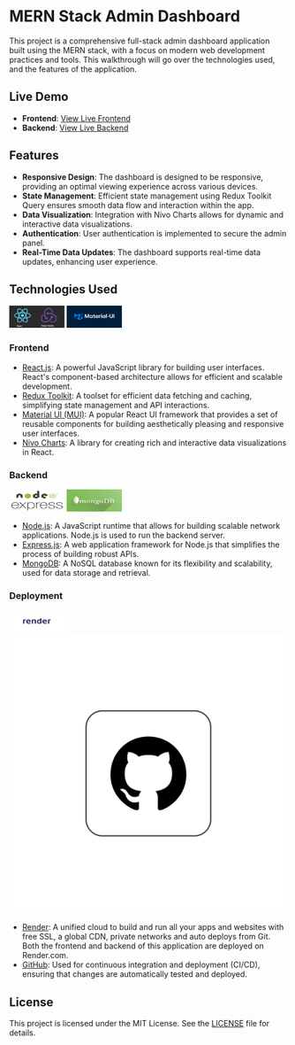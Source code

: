 # MERN Stack Admin Dashboard

This project is a comprehensive full-stack admin dashboard application built
using the MERN stack, with a focus on modern web development practices and
tools. This walkthrough will go over the technologies used, and the features of
the application.

## Live Demo

- **Frontend**:
  [View Live Frontend](https://world-economy-frontend.onrender.com)
- **Backend**: [View Live Backend](https://world-economy.onrender.com)

## Features

- **Responsive Design**: The dashboard is designed to be responsive, providing
  an optimal viewing experience across various devices.
- **State Management**: Efficient state management using Redux Toolkit Query
  ensures smooth data flow and interaction within the app.
- **Data Visualization**: Integration with Nivo Charts allows for dynamic and
  interactive data visualizations.
- **Authentication**: User authentication is implemented to secure the admin
  panel.
- **Real-Time Data Updates**: The dashboard supports real-time data updates,
  enhancing user experience.

## Technologies Used

<div>
    <img src="./client/src/assets/image-7.png" alt="react.js" width="100px" height="40px"/>
    <img src="./client/src/assets/image.png" alt="material-ui" width="100px" height="40px"/>
</div>

### Frontend

- [React.js](https://react.dev/): A powerful JavaScript library for building
  user interfaces. React's component-based architecture allows for efficient and
  scalable development.
- [Redux Toolkit](https://redux-toolkit.js.org/): A toolset for efficient data
  fetching and caching, simplifying state management and API interactions.
- [Material UI (MUI)](https://mui.com/material-ui/): A popular React UI
  framework that provides a set of reusable components for building
  aesthetically pleasing and responsive user interfaces.
- [Nivo Charts](https://nivo.rocks/): A library for creating rich and
  interactive data visualizations in React.

### Backend

<div>
    <img src="./client/src/assets/image-11.png" alt="nodejs-expressjs" width="100px" height="40px"/>
    <img src="./client/src/assets/image-12.png" alt="mongodb" width="100px" height="40px"/>
</div>

- [Node.js](https://nodejs.org/en): A JavaScript runtime that allows for
  building scalable network applications. Node.js is used to run the backend
  server.
- [Express.js](https://expressjs.com/): A web application framework for Node.js
  that simplifies the process of building robust APIs.
- [MongoDB](https://www.mongodb.com/): A NoSQL database known for its
  flexibility and scalability, used for data storage and retrieval.

### Deployment

<div>
    <img src="./client/src/assets/image-13.png" alt="render" width="100px" height="40px"/>
    <img src="./client/src/assets/github.png" alt="github" />
</div>

- [Render](https://render.com/): A unified cloud to build and run all your apps
  and websites with free SSL, a global CDN, private networks and auto deploys
  from Git. Both the frontend and backend of this application are deployed on
  Render.com.
- [GitHub](https://github.com/): Used for continuous integration and deployment
  (CI/CD), ensuring that changes are automatically tested and deployed.

## License

This project is licensed under the MIT License. See the [LICENSE](LICENSE) file
for details.
